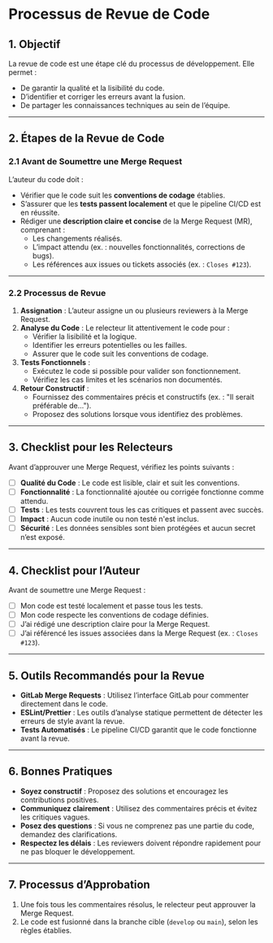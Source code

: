 # **Processus de Revue de Code**

## **1. Objectif**

La revue de code est une étape clé du processus de développement. Elle permet :

- De garantir la qualité et la lisibilité du code.
- D’identifier et corriger les erreurs avant la fusion.
- De partager les connaissances techniques au sein de l’équipe.

---

## **2. Étapes de la Revue de Code**

### **2.1 Avant de Soumettre une Merge Request**

L’auteur du code doit :

- Vérifier que le code suit les **conventions de codage** établies.
- S’assurer que les **tests passent localement** et que le pipeline CI/CD est en réussite.
- Rédiger une **description claire et concise** de la Merge Request (MR), comprenant :
  - Les changements réalisés.
  - L’impact attendu (ex. : nouvelles fonctionnalités, corrections de bugs).
  - Les références aux issues ou tickets associés (ex. : `Closes #123`).

---

### **2.2 Processus de Revue**

1. **Assignation** : L’auteur assigne un ou plusieurs reviewers à la Merge Request.
2. **Analyse du Code** : Le relecteur lit attentivement le code pour :
    - Vérifier la lisibilité et la logique.
    - Identifier les erreurs potentielles ou les failles.
    - Assurer que le code suit les conventions de codage.
3. **Tests Fonctionnels** :
    - Exécutez le code si possible pour valider son fonctionnement.
    - Vérifiez les cas limites et les scénarios non documentés.
4. **Retour Constructif** :
    - Fournissez des commentaires précis et constructifs (ex. : "Il serait préférable de...").
    - Proposez des solutions lorsque vous identifiez des problèmes.

---

## **3. Checklist pour les Relecteurs**

Avant d’approuver une Merge Request, vérifiez les points suivants :

- [ ]  **Qualité du Code** : Le code est lisible, clair et suit les conventions.
- [ ]  **Fonctionnalité** : La fonctionnalité ajoutée ou corrigée fonctionne comme attendu.
- [ ]  **Tests** : Les tests couvrent tous les cas critiques et passent avec succès.
- [ ]  **Impact** : Aucun code inutile ou non testé n'est inclus.
- [ ]  **Sécurité** : Les données sensibles sont bien protégées et aucun secret n’est exposé.

---

## **4. Checklist pour l’Auteur**

Avant de soumettre une Merge Request :

- [ ]  Mon code est testé localement et passe tous les tests.
- [ ]  Mon code respecte les conventions de codage définies.
- [ ]  J’ai rédigé une description claire pour la Merge Request.
- [ ]  J’ai référencé les issues associées dans la Merge Request (ex. : `Closes #123`).

---

## **5. Outils Recommandés pour la Revue**

- **GitLab Merge Requests** : Utilisez l’interface GitLab pour commenter directement dans le code.
- **ESLint/Prettier** : Les outils d’analyse statique permettent de détecter les erreurs de style avant la revue.
- **Tests Automatisés** : Le pipeline CI/CD garantit que le code fonctionne avant la revue.

---

## **6. Bonnes Pratiques**

- **Soyez constructif** : Proposez des solutions et encouragez les contributions positives.
- **Communiquez clairement** : Utilisez des commentaires précis et évitez les critiques vagues.
- **Posez des questions** : Si vous ne comprenez pas une partie du code, demandez des clarifications.
- **Respectez les délais** : Les reviewers doivent répondre rapidement pour ne pas bloquer le développement.

---

## **7. Processus d’Approbation**

1. Une fois tous les commentaires résolus, le relecteur peut approuver la Merge Request.
2. Le code est fusionné dans la branche cible (`develop` ou `main`), selon les règles établies.
